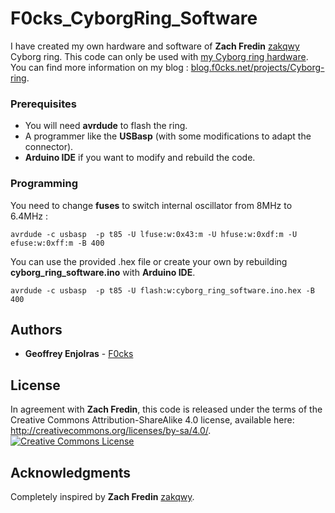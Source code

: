 # F0cks_CyborgRing_Software

I have created my own hardware and software of **Zach Fredin** [zakqwy](https://github.com/zakqwy) Cyborg ring. This code can only be used with [my Cyborg ring hardware](https://github.com/F0cks/F0cks_CyborgRing_Hardware). <br />
You can find more information on my blog : [blog.f0cks.net/projects/Cyborg-ring](https://blog.f0cks.net/projects/Cyborg-ring/).


### Prerequisites

* You will need **avrdude** to flash the ring.
* A programmer like the **USBasp** (with some modifications to adapt the connector).
* **Arduino IDE** if you want to modify and rebuild the code. 

### Programming

You need to change **fuses** to switch internal oscillator from 8MHz to 6.4MHz :
```
avrdude -c usbasp  -p t85 -U lfuse:w:0x43:m -U hfuse:w:0xdf:m -U efuse:w:0xff:m -B 400
```
You can use the provided .hex file or create your own by rebuilding **cyborg_ring_software.ino** with **Arduino IDE**.
```
avrdude -c usbasp  -p t85 -U flash:w:cyborg_ring_software.ino.hex -B 400
```

## Authors

* **Geoffrey Enjolras** - [F0cks](https://github.com/F0cks)

## License

In agreement with **Zach Fredin**, this code is released under the terms of the Creative Commons Attribution-ShareAlike 4.0 license, available here: http://creativecommons.org/licenses/by-sa/4.0/.
<a rel="license" href="http://creativecommons.org/licenses/by-sa/4.0/"><img alt="Creative Commons License" style="border-width:0" src="https://i.creativecommons.org/l/by-sa/4.0/88x31.png" /></a>

## Acknowledgments

Completely inspired by **Zach Fredin** [zakqwy](https://github.com/zakqwy).
